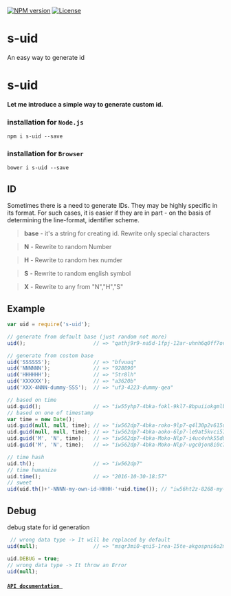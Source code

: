 
[![NPM version][npm-image]][npm-url] [![License][license-image]][license-url]

s-uid
===============
An easy way to generate id

# s-uid

**Let me introduce a simple way to generate custom id.**

### installation for ```Node.js```

```shell
npm i s-uid --save
```

### installation for ```Browser```

```shell
bower i s-uid --save
```

ID
--------------
Sometimes there is a need to generate IDs. They may be highly specific in its format. For such cases, it is easier if they are in part - on the basis of determining the line-format, identifier scheme.

>**base** - it's a string for creating id. Rewrite only special characters

>**N** - Rewrite to random Number

>**H** - Rewrite to random hex numder

>**S** - Rewrite to random english symbol

>**X** - Rewrite to any from "N","H","S"

Example 
--------------

```javascript
var uid = require('s-uid');

// generate from default base (just random not more)
uid();                      // => "qathj9r9-na5d-1fpj-12ar-uhnh6q0ff7ov"

// generate from costom base
uid('SSSSSS');              // => "bfvuuq"
uid('NNNNNN');              // => "928890"
uid('HHHHHH');              // => "5tr8lh"
uid('XXXXXX');              // => "a3620b"
uid('XXX-4NNN-dummy-SSS');  // => "uf3-4223-dummy-qea"

// based on time
uid.guid();                 // => "iw55yhp7-4bka-fokl-9kl7-8bpuiiokgmlb"
// based on one of timestamp
var time = new Date();
uid.guid(null, null, time); // => "iw562dp7-4bka-roko-9lp7-q4l30p2v615u"
uid.guid(null, null, time); // => "iw562dp7-4bka-aoko-6lp7-le9at5kvci57"
uid.guid('M', 'N', time);   // => "iw562dp7-4bka-Moko-Nlp7-i4uc4vhk55d8"
uid.guid('M', 'N', time);   // => "iw562dp7-4bka-Moko-Nlp7-ugc0jon8i0c7"

// time hash
uid.th();                   // => "iw562dp7"
// time humanize           
uid.time();                 // => "2016-10-30-18:57"
// sweet
uid(uid.th()+'-NNNN-my-own-id-HHHH-'+uid.time()); // "iw56ht2z-8268-my-own-id-f5c9-2016-10-30-19:01"
```

Debug
--------------
debug state for id generation

```javascript
 // wrong data type -> It will be replaced by default
uid(null);                  // => "msqr3mi0-qni5-1rea-15te-akgospni6o2m"

uid.DEBUG = true;
// wrong data type -> It throw an Error
uid(null); 

```


#### [```API documentation ```](https://github.com/sajera/s-uid/blob/master/doc/API.md)


[npm-image]: https://badge.fury.io/js/s-uid.svg
[npm-url]: https://npmjs.org/package/s-uid
[license-image]: http://img.shields.io/npm/l/s-uid.svg
[license-url]: LICENSE
